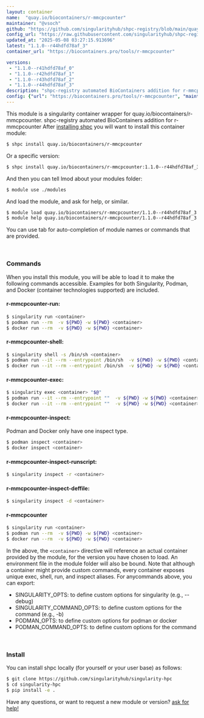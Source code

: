 ```yaml
---
layout: container
name:  "quay.io/biocontainers/r-mmcpcounter"
maintainer: "@vsoch"
github: "https://github.com/singularityhub/shpc-registry/blob/main/quay.io/biocontainers/r-mmcpcounter/container.yaml"
config_url: "https://raw.githubusercontent.com/singularityhub/shpc-registry/main/quay.io/biocontainers/r-mmcpcounter/container.yaml"
updated_at: "2025-05-08 03:27:15.913696"
latest: "1.1.0--r44hdfd78af_3"
container_url: "https://biocontainers.pro/tools/r-mmcpcounter"

versions:
 - "1.1.0--r41hdfd78af_0"
 - "1.1.0--r42hdfd78af_1"
 - "1.1.0--r43hdfd78af_2"
 - "1.1.0--r44hdfd78af_3"
description: "shpc-registry automated BioContainers addition for r-mmcpcounter"
config: {"url": "https://biocontainers.pro/tools/r-mmcpcounter", "maintainer": "@vsoch", "description": "shpc-registry automated BioContainers addition for r-mmcpcounter", "latest": {"1.1.0--r44hdfd78af_3": "sha256:5d5597ef32a4209ac87cd754da0cbbccaac158c3a0832f5ebdb125417fa4edee"}, "tags": {"1.1.0--r41hdfd78af_0": "sha256:a14b894273cc7155b83d92a419005dd6a6916487a05b02e1a2fbc209e81ede55", "1.1.0--r42hdfd78af_1": "sha256:8b66341afccc9db0e5eb099d1fa654a94ec0b466aedaf4ba1b9805fe1220e832", "1.1.0--r43hdfd78af_2": "sha256:a15e3910375e8f1cef5ca00b6d90d2abee4e8f487ead031ca12bb7aa3e135fc8", "1.1.0--r44hdfd78af_3": "sha256:5d5597ef32a4209ac87cd754da0cbbccaac158c3a0832f5ebdb125417fa4edee"}, "docker": "quay.io/biocontainers/r-mmcpcounter"}
---
```


This module is a singularity container wrapper for quay.io/biocontainers/r-mmcpcounter.
shpc-registry automated BioContainers addition for r-mmcpcounter
After [installing shpc](#install) you will want to install this container module:


```bash
$ shpc install quay.io/biocontainers/r-mmcpcounter
```

Or a specific version:

```bash
$ shpc install quay.io/biocontainers/r-mmcpcounter:1.1.0--r44hdfd78af_3
```

And then you can tell lmod about your modules folder:

```bash
$ module use ./modules
```

And load the module, and ask for help, or similar.

```bash
$ module load quay.io/biocontainers/r-mmcpcounter/1.1.0--r44hdfd78af_3
$ module help quay.io/biocontainers/r-mmcpcounter/1.1.0--r44hdfd78af_3
```

You can use tab for auto-completion of module names or commands that are provided.

<br>

### Commands

When you install this module, you will be able to load it to make the following commands accessible.
Examples for both Singularity, Podman, and Docker (container technologies supported) are included.

#### r-mmcpcounter-run:

```bash
$ singularity run <container>
$ podman run --rm  -v ${PWD} -w ${PWD} <container>
$ docker run --rm  -v ${PWD} -w ${PWD} <container>
```

#### r-mmcpcounter-shell:

```bash
$ singularity shell -s /bin/sh <container>
$ podman run --it --rm --entrypoint /bin/sh  -v ${PWD} -w ${PWD} <container>
$ docker run --it --rm --entrypoint /bin/sh  -v ${PWD} -w ${PWD} <container>
```

#### r-mmcpcounter-exec:

```bash
$ singularity exec <container> "$@"
$ podman run --it --rm --entrypoint ""  -v ${PWD} -w ${PWD} <container> "$@"
$ docker run --it --rm --entrypoint ""  -v ${PWD} -w ${PWD} <container> "$@"
```

#### r-mmcpcounter-inspect:

Podman and Docker only have one inspect type.

```bash
$ podman inspect <container>
$ docker inspect <container>
```

#### r-mmcpcounter-inspect-runscript:

```bash
$ singularity inspect -r <container>
```

#### r-mmcpcounter-inspect-deffile:

```bash
$ singularity inspect -d <container>
```



#### r-mmcpcounter

```bash
$ singularity run <container>
$ podman run --rm  -v ${PWD} -w ${PWD} <container>
$ docker run --rm  -v ${PWD} -w ${PWD} <container>
```


In the above, the `<container>` directive will reference an actual container provided
by the module, for the version you have chosen to load. An environment file in the
module folder will also be bound. Note that although a container
might provide custom commands, every container exposes unique exec, shell, run, and
inspect aliases. For anycommands above, you can export:

 - SINGULARITY_OPTS: to define custom options for singularity (e.g., --debug)
 - SINGULARITY_COMMAND_OPTS: to define custom options for the command (e.g., -b)
 - PODMAN_OPTS: to define custom options for podman or docker
 - PODMAN_COMMAND_OPTS: to define custom options for the command

<br>

### Install

You can install shpc locally (for yourself or your user base) as follows:

```bash
$ git clone https://github.com/singularityhub/singularity-hpc
$ cd singularity-hpc
$ pip install -e .
```

Have any questions, or want to request a new module or version? [ask for help!](https://github.com/singularityhub/singularity-hpc/issues)